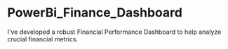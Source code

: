 # PowerBi_Finance_Dashboard
I've developed a robust Financial Performance Dashboard to help analyze crucial financial metrics.
